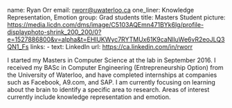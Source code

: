 name: Ryan Orr
email: rworr@uwaterloo.ca
one_liner: Knowledge Representation, Emotion
group: Grad students
title: Masters Student
picture: https://media.licdn.com/dms/image/C5103AQEmn471BYk6lg/profile-displayphoto-shrink_200_200/0?e=1527886800&v=alpha&t=EHlUKWyc7RYTMUx61K9caNlluWe6vR2eoJLQ3QN1_Fs
links:
    - text: LinkedIn
      url: https://ca.linkedin.com/in/rworr

I started my Masters in Computer Science at the lab in September 2016. I received my BASc in Computer Engineering (Entrepreneurship Option) from the University of Waterloo, and have completed internships at companies such as Facebook, A9.com, and SAP. I am currently focusing on learning about the brain to identify a specific area to research. Areas of interest currently include knowledge representation and emotion.

